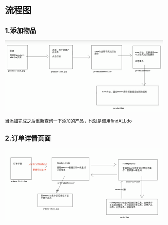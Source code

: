 # 流程图 
## 1.添加物品 
![](img/addProduct.png)

当添加完成之后重新查询一下添加的产品，也就是调用findALLdo

## 2.订单详情页面
![](img/order.png)